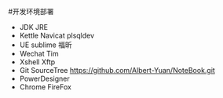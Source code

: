 #开发环境部署
- JDK JRE
- Kettle Navicat plsqldev
- UE sublime 福昕
- Wechat Tim
- Xshell Xftp
- Git SourceTree  https://github.com/Albert-Yuan/NoteBook.git
- PowerDesigner
- Chrome FireFox
